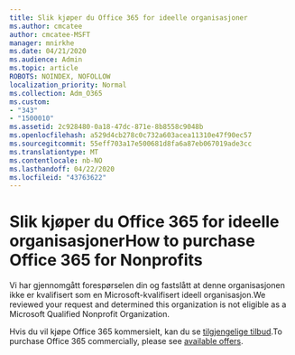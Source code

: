 ```yaml
---
title: Slik kjøper du Office 365 for ideelle organisasjoner
ms.author: cmcatee
author: cmcatee-MSFT
manager: mnirkhe
ms.date: 04/21/2020
ms.audience: Admin
ms.topic: article
ROBOTS: NOINDEX, NOFOLLOW
localization_priority: Normal
ms.collection: Adm_O365
ms.custom:
- "343"
- "1500010"
ms.assetid: 2c928480-0a18-47dc-871e-8b8558c9048b
ms.openlocfilehash: a529d4cb278c0c732a603acea11310e47f90ec57
ms.sourcegitcommit: 55eff703a17e500681d8fa6a87eb067019ade3cc
ms.translationtype: MT
ms.contentlocale: nb-NO
ms.lasthandoff: 04/22/2020
ms.locfileid: "43763622"
---
```

# <a name="how-to-purchase-office-365-for-nonprofits"></a><span data-ttu-id="e2c36-102">Slik kjøper du Office 365 for ideelle organisasjoner</span><span class="sxs-lookup"><span data-stu-id="e2c36-102">How to purchase Office 365 for Nonprofits</span></span>

<span data-ttu-id="e2c36-103">Vi har gjennomgått forespørselen din og fastslått at denne organisasjonen ikke er kvalifisert som en Microsoft-kvalifisert ideell organisasjon.</span><span class="sxs-lookup"><span data-stu-id="e2c36-103">We reviewed your request and determined this organization is not eligible as a Microsoft Qualified Nonprofit Organization.</span></span>
  
<span data-ttu-id="e2c36-104">Hvis du vil kjøpe Office 365 kommersielt, kan du se [tilgjengelige tilbud](https://portal.office.com/AdminPortal/Home).</span><span class="sxs-lookup"><span data-stu-id="e2c36-104">To purchase Office 365 commercially, please see [available offers](https://portal.office.com/AdminPortal/Home).</span></span>